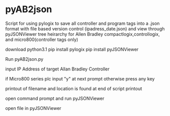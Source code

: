 # pyAB2json
Script for using pylogix to save all controller and program tags into a .json format with file based version control (ipadress_date.json) and view through pyJSONViewer tree heirarchy for Allen Bradley compactlogix,controllogix, and micro800(controller tags only)

download python3.1
pip install pylogix
pip install pyJSONViewer

Run pyAB2json.py 

input IP Address of target Allan Bradley Controller

if Micro800 series plc input "y" at next prompt otherwise press any key

printout of filename and location is found at end of script printout

open command prompt and run pyJSONViewer

open file in pyJSONViewer

